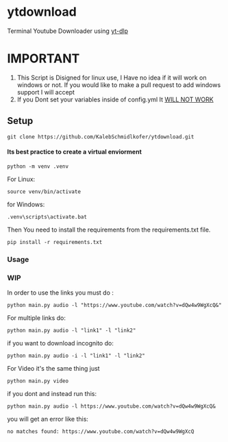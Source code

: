 # ytdownload
Terminal Youtube Downloader using [yt-dlp](https://github.com/yt-dlp/yt-dlp)
# IMPORTANT
1. This Script is Disigned for linux use, I Have no idea if it will work on windows or not. If you would like to make a pull request to add windows support I will accept  
2. If you Dont set your variables inside of config.yml It <ins>WILL NOT WORK</ins>
## Setup
    git clone https://github.com/KalebSchmidlkofer/ytdownload.git
#### Its best practice to create a virtual enviorment
    python -m venv .venv
    
For Linux: 
    
    source venv/bin/activate

for Windows: 
    
    .venv\scripts\activate.bat

Then You need to install the requirements from the requirements.txt file.
    
    pip install -r requirements.txt
    
### Usage
### WIP
In order to use the links you must do :

    python main.py audio -l "https://www.youtube.com/watch?v=dQw4w9WgXcQ&"

For multiple links do:

    python main.py audio -l "link1" -l "link2"

if you want to download incognito do:

    python main.py audio -i -l "link1" -l "link2"

For Video it's the same thing just 

    python main.py video

if you dont and instead run this:

    python main.py audio -l https://www.youtube.com/watch?v=dQw4w9WgXcQ&

you will get an error like this:

    no matches found: https://www.youtube.com/watch?v=dQw4w9WgXcQ

